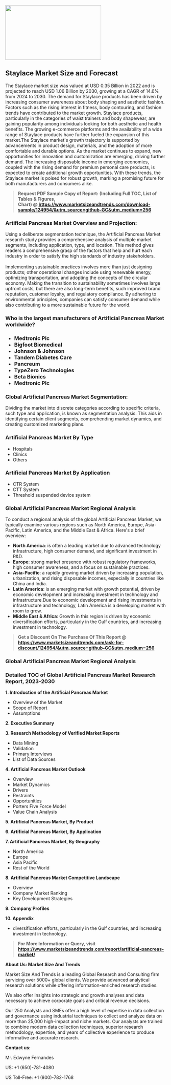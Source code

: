 <p><img class="alignnone size-medium wp-image-20088" src="https://ffe5etoiles.com/wp-content/uploads/2024/12/MST1-300x171.png" alt="" width="300" height="171" /></p><h2>Staylace Market Size and Forecast</h2><p>The Staylace market size was valued at USD 0.35 Billion in 2022 and is projected to reach USD 1.06 Billion by 2030, growing at a CAGR of 14.6% from 2024 to 2030. The demand for Staylace products has been driven by increasing consumer awareness about body shaping and aesthetic fashion. Factors such as the rising interest in fitness, body contouring, and fashion trends have contributed to the market growth. Staylace products, particularly in the categories of waist trainers and body shapewear, are gaining popularity among individuals looking for both aesthetic and health benefits. The growing e-commerce platforms and the availability of a wide range of Staylace products have further fueled the expansion of this market.The Staylace market's growth trajectory is supported by advancements in product design, materials, and the adoption of more comfortable and durable options. As the market continues to expand, new opportunities for innovation and customization are emerging, driving further demand. The increasing disposable income in emerging economies, coupled with the rising demand for premium personal care products, is expected to create additional growth opportunities. With these trends, the Staylace market is poised for robust growth, marking a promising future for both manufacturers and consumers alike.</p><blockquote id="" class=""><strong>Request PDF Sample Copy of Report: (Including Full TOC, List of Tables &amp; Figures, Chart)&nbsp;@&nbsp;<strong><a href="https://www.marketsizeandtrends.com/download-sample/124954/&utm_source=github-GC&utm_medium=256" target="_blank">https://www.marketsizeandtrends.com/download-sample/124954/&utm_source=github-GC&utm_medium=256</a></strong></strong></blockquote><h3 id="" class="">Artificial Pancreas Market&nbsp;Overview and Projection:</h3><p id="" class="">Using a deliberate segmentation technique, the Artificial Pancreas Market research study provides a comprehensive analysis of multiple market segments, including application, type, and location. This method gives readers a comprehensive grasp of the factors that help and hurt each industry in order to satisfy the high standards of industry stakeholders. <br /> <br />Implementing sustainable practices involves more than just designing products; other operational changes include using renewable energy, optimizing transportation, and adopting the concepts of the circular economy. Making the transition to sustainability sometimes involves large upfront costs, but there are also long-term benefits, such improved brand reputation, customer loyalty, and regulatory compliance. By adhering to environmental principles, companies can satisfy consumer demand while also contributing to a more sustainable future for the world.</p><h3 id="" class="">Who is the largest manufacturers of&nbsp;Artificial Pancreas Market worldwide?</h3><h3 class=""><p><ul><li>Medtronic Plc </li><li> Bigfoot Biomedical </li><li> Johnson & Johnson </li><li> Tandem Diabetes Care </li><li> Pancreum </li><li> TypeZero Technologies </li><li> Beta Bionics </li><li> Medtronic Plc</li></ul></p></h3><h3 id="" class="">Global&nbsp;Artificial Pancreas Market Segmentation:</h3><p id="" class="">Dividing the market into discrete categories according to specific criteria, such type and application, is known as segmentation analysis. This aids in identifying certain client segments, comprehending market dynamics, and creating customized marketing plans.</p><h3 id="" class="">Artificial Pancreas Market&nbsp;By Type</h3><p><p><ul><li>Hospitals </li><li> Clinics </li><li> Others</p></li></ul></p></p><h3 id="" class="">Artificial Pancreas Market&nbsp;By Application</h3><p class=""><p><ul><li>CTR System </li><li> CTT System </li><li> Threshold suspended device system</li></ul></p></p><h3 id="" class="">Global Artificial Pancreas Market Regional Analysis</h3><p id="" class="">To conduct a regional analysis of the global Artificial Pancreas Market, we typically examine various regions such as North America, Europe, Asia-Pacific, Latin America, and the Middle East &amp; Africa. Here's a brief overview:</p><ul><li><strong>North America</strong>: is often a leading market due to advanced technology infrastructure, high consumer demand, and significant investment in R&amp;D.</li><li><strong>Europe</strong>: strong market presence with robust regulatory frameworks, high consumer awareness, and a focus on sustainable practices.</li><li><strong>Asia-Pacific</strong>: a rapidly growing market driven by increasing population, urbanization, and rising disposable incomes, especially in countries like China and India.</li><li><strong>Latin America</strong>: is an emerging market with growth potential, driven by economic development and increasing investment in technology and infrastructure.Due to economic development and rising investments in infrastructure and technology, Latin America is a developing market with room to grow.</li><li><strong>Middle East &amp; Africa</strong>: Growth in this region is driven by economic diversification efforts, particularly in the Gulf countries, and increasing investment in technology.</li></ul><blockquote id="" class=""><strong>Get a Discount On The Purchase Of This Report @ <strong><a href="https://www.marketsizeandtrends.com/ask-for-discount/124954/&utm_source=github-GC&utm_medium=256" target="_blank">https://www.marketsizeandtrends.com/ask-for-discount/124954/&utm_source=github-GC&utm_medium=256</a></strong></strong></blockquote><h3 id="" class="">Global Artificial Pancreas Market Regional Analysis</h3><h3 id="" class="">Detailed TOC of Global Artificial Pancreas Market Research Report, 2023-2030</h3><p id="" class=""><strong>1. Introduction of the Artificial Pancreas Market</strong></p><ul><li>Overview of the Market</li><li>Scope of Report</li><li>Assumptions</li></ul><p id="" class=""><strong>2. Executive Summary</strong></p><p id="" class=""><strong>3. Research Methodology of Verified Market Reports</strong></p><ul><li>Data Mining</li><li>Validation</li><li>Primary Interviews</li><li>List of Data Sources</li></ul><p id="" class=""><strong>4. Artificial Pancreas Market Outlook</strong></p><ul><li>Overview</li><li>Market Dynamics</li><li>Drivers</li><li>Restraints</li><li>Opportunities</li><li>Porters Five Force Model</li><li>Value Chain Analysis</li></ul><p id="" class=""><strong>5. Artificial Pancreas Market, By Product</strong></p><p id="" class=""><strong>6. Artificial Pancreas Market, By Application</strong></p><p id="" class=""><strong>7. Artificial Pancreas Market, By Geography</strong></p><ul><li>North America</li><li>Europe</li><li>Asia Pacific</li><li>Rest of the World</li></ul><p id="" class=""><strong>8. Artificial Pancreas Market Competitive Landscape</strong></p><ul><li>Overview</li><li>Company Market Ranking</li><li>Key Development Strategies</li></ul><p id="" class=""><strong>9. Company Profiles</strong></p><p id="" class=""><strong>10. Appendix</strong></p><ul><li>diversification efforts, particularly in the Gulf countries, and increasing investment in technology.</li></ul><blockquote id="" class=""><strong>For More Information or Query, visit <strong><strong><a href="https://www.marketsizeandtrends.com/report/artificial-pancreas-market/" target="_blank">https://www.marketsizeandtrends.com/report/artificial-pancreas-market/</a></strong></strong></strong></blockquote><p id="" class=""><strong>About Us: Market Size And Trends</strong></p><p id="" class="">Market Size And Trends is a leading Global Research and Consulting firm servicing over 5000+ global clients. We provide advanced analytical research solutions while offering information-enriched research studies.</p><p id="" class="">We also offer insights into strategic and growth analyses and data necessary to achieve corporate goals and critical revenue decisions.</p><p id="" class="">Our 250 Analysts and SMEs offer a high level of expertise in data collection and governance using industrial techniques to collect and analyze data on more than 25,000 high-impact and niche markets. Our analysts are trained to combine modern data collection techniques, superior research methodology, expertise, and years of collective experience to produce informative and accurate research.</p><p id="" class=""><strong>Contact us:</strong></p><p id="" class="">Mr. Edwyne Fernandes</p><p id="" class="">US: +1 (650)-781-4080</p><p id="" class="">US Toll-Free: +1 (800)-782-1768</p>
